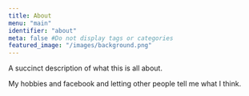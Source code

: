 ```yaml
---
title: About
menu: "main"
identifier: "about"
meta: false #Do not display tags or categories
featured_image: "/images/background.png"
---
```


A succinct description of what this is all about.

My hobbies and facebook and letting other people tell me what I think.